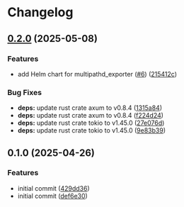 # Changelog

## [0.2.0](https://github.com/vexxhost/multipathd_exporter/compare/multipathd-exporter-v0.1.0...multipathd-exporter-v0.2.0) (2025-05-08)


### Features

* add Helm chart for multipathd_exporter ([#6](https://github.com/vexxhost/multipathd_exporter/issues/6)) ([215412c](https://github.com/vexxhost/multipathd_exporter/commit/215412ca0e28f36ccaa51f8bb16945d72b30265b))


### Bug Fixes

* **deps:** update rust crate axum to v0.8.4 ([1315a84](https://github.com/vexxhost/multipathd_exporter/commit/1315a849403c8b8b8b62db17c20d72c9965de565))
* **deps:** update rust crate axum to v0.8.4 ([f224d24](https://github.com/vexxhost/multipathd_exporter/commit/f224d2441c07264f03fbbeb1499aba2a42d5e240))
* **deps:** update rust crate tokio to v1.45.0 ([27e076d](https://github.com/vexxhost/multipathd_exporter/commit/27e076d08fc15d4e4d3ed51763738c23cca6b7db))
* **deps:** update rust crate tokio to v1.45.0 ([9e83b39](https://github.com/vexxhost/multipathd_exporter/commit/9e83b395e11ea3713903b4dce4a48cfeee447a79))

## 0.1.0 (2025-04-26)


### Features

* initial commit ([429dd36](https://github.com/vexxhost/multipathd_exporter/commit/429dd368c4fd1a8c4deab35c40c513814ad444d5))
* initial commit ([def6e30](https://github.com/vexxhost/multipathd_exporter/commit/def6e3017698fdb52b4758362ccd55e5cb75b7db))
